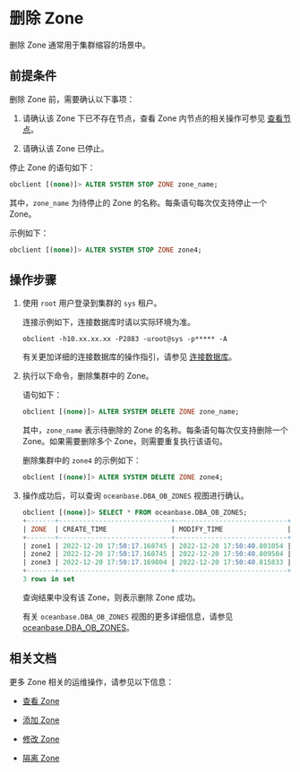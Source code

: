 # 删除 Zone

删除 Zone 通常用于集群缩容的场景中。

## 前提条件

删除 Zone 前，需要确认以下事项：

1. 请确认该 Zone 下已不存在节点，查看 Zone 内节点的相关操作可参见 [查看节点](2.view-an-observer.md)。

2. 请确认该 Zone 已停止。

  停止 Zone 的语句如下：

   ```sql
   obclient [(none)]> ALTER SYSTEM STOP ZONE zone_name;
   ```

   其中，`zone_name` 为待停止的 Zone 的名称。每条语句每次仅支持停止一个 Zone。

   示例如下：

   ```sql
   obclient [(none)]> ALTER SYSTEM STOP ZONE zone4;
   ```

## 操作步骤

1. 使用 `root` 用户登录到集群的 `sys` 租户。

   连接示例如下，连接数据库时请以实际环境为准。

   ```shell
   obclient -h10.xx.xx.xx -P2883 -uroot@sys -p***** -A
   ```

   有关更加详细的连接数据库的操作指引，请参见 [连接数据库](../../../3.develop/1.application-development-based-on-mysql-mode/1.database-connection-of-mysql/1.connection-mode-overview.md)。

2. 执行以下命令，删除集群中的 Zone。

   语句如下：

   ```sql
   obclient [(none)]> ALTER SYSTEM DELETE ZONE zone_name;
   ```

   其中，`zone_name` 表示待删除的 Zone 的名称。每条语句每次仅支持删除一个 Zone。如果需要删除多个 Zone，则需要重复执行该语句。

   删除集群中的 `zone4` 的示例如下：

   ```sql
   obclient [(none)]> ALTER SYSTEM DELETE ZONE zone4;
   ```

3. 操作成功后，可以查询 `oceanbase.DBA_OB_ZONES` 视图进行确认。

   ```sql
   obclient [(none)]> SELECT * FROM oceanbase.DBA_OB_ZONES;
   +-------+----------------------------+----------------------------+--------+-----+----------+-----------+
   | ZONE  | CREATE_TIME                | MODIFY_TIME                | STATUS | IDC | REGION   | TYPE      |
   +-------+----------------------------+----------------------------+--------+-----+----------+-----------+
   | zone1 | 2022-12-20 17:50:17.168745 | 2022-12-20 17:50:40.801054 | ACTIVE | HZ0 | hangzhou | ReadWrite |
   | zone2 | 2022-12-20 17:50:17.168745 | 2022-12-20 17:50:40.809504 | ACTIVE | HZ0 | hangzhou | ReadWrite |
   | zone3 | 2022-12-20 17:50:17.169804 | 2022-12-20 17:50:40.815833 | ACTIVE | SH0 | shanghai | ReadWrite |
   +-------+----------------------------+----------------------------+--------+-----+----------+-----------+
   3 rows in set
   ```

   查询结果中没有该 Zone，则表示删除 Zone 成功。

   有关 `oceanbase.DBA_OB_ZONES` 视图的更多详细信息，请参见 [oceanbase.DBA_OB_ZONES](../../../7.reference/5.system-reference/4.system-view-for-mysql/2.dictionary-view-5/63.oceanbase-dba_ob_zones.md)。

## 相关文档

更多 Zone 相关的运维操作，请参见以下信息：

* [查看 Zone](1.view-a-zone.md)

* [添加 Zone](8.add-a-zone.md)

* [修改 Zone](10.modify-a-zone.md)

* [隔离 Zone](11.isolation-a-zone.md)

